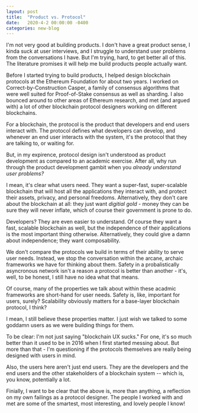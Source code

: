 ```yaml
---
layout: post
title:  "Product vs. Protocol"
date:   2020-4-2 00:00:00 -0400
categories: new-blog
---
```


I'm not very good at building products. I don't have a great product sense, I kinda suck at user interviews, and I struggle to understand user problems from the conversations I have. But I'm trying, hard, to get better all of this. The literature promises it will help me build products people actually want.

Before I started trying to build products, I helped design blockchain protocols at the Ethereum Foundation for about two years. I worked on Correct-by-Construction Casper, a family of consensus algorithms that were well suited for Proof-of-Stake consensus as well as sharding. I also bounced around to other areas of Ethereum research, and met (and argued with) a lot of other blockchain protocol designers working on different blockchains.

For a blockchain, the protocol is the product that developers and end users interact with. The protocol defines what developers can develop, and whenever an end user interacts with the system, it's the protocol that they are talking to, or waiting for.

But, in my expirence, protocol design isn't understood as product development as compared to an academic exercise. After all, why run through the product development gambit when you _already understand user problems?_

I mean, it's clear what users need. They want a super-fast, super-scalable blockchain that will host all the applications they interact with, and protect their assets, privacy, and personal freedoms. Alternatively, they don't care about the blockchain at all: they just want _digitial gold_ - money they can be sure they will never inflate, which of course their government is prone to do.

Developers? They are even easier to understand. Of course they want a fast, scalable blockchain as well, but the independence of their applications is the most important thing otherwise. Alternatively, they could give a damn about independence; they want composability.

We don't compare the protocols we build in terms of their ability to serve user needs. Instead, we stop the conversation within the arcane, archaic frameworks we have for thinking about them. Safety in a probalistically asyncronous network isn't a reason a protocol is better than another - it's, well, to be honest, I still have no idea what that means.

Of course, many of the properties we talk about within these acadmic frameworks are short-hand for user needs. Safety is, like, important for users, surely? Scalability obviously matters for a base-layer blockchain protocol, I think?

I mean, I still believe these properties matter. I just wish we talked to some goddamn users as we were building things for them. 

To be clear: I'm not just saying "blockchain UX sucks." For one, it's so much better than it used to be in 2016 when I first started messing about. But more than that - I'm questioning if the protocols themselves are really being designed with users in mind. 

Also, the users here aren't just end users. They are the developers and the end users and the other stakeholders of a blockchain system -- which is, you know, potentially a lot. 

Finially, I want to be clear that the above is, more than anything, a reflection on my own failings as a protocol designer. The people I worked with and met are some of the smartest, most interesting, and lovely people I know!